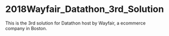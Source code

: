 # 2018Wayfair_Datathon_3rd_Solution
This is the 3rd solution for Datathon host by Wayfair, a ecommerce company in Boston.
